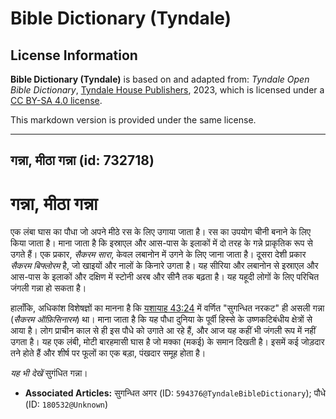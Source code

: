 # Bible Dictionary (Tyndale)

## License Information

**Bible Dictionary (Tyndale)** is based on and adapted from: _Tyndale Open Bible Dictionary_, [Tyndale House Publishers](https://tyndaleopenresources.com/), 2023, which is licensed under a [CC BY-SA 4.0 license](https://creativecommons.org/licenses/by-sa/4.0/legalcode.en).

This markdown version is provided under the same license.



--------------------------------

## गन्ना, मीठा गन्ना (id: 732718)

गन्ना, मीठा गन्ना
=================

एक लंबा घास का पौधा जो अपने मीठे रस के लिए उगाया जाता है। रस का उपयोग चीनी बनाने के लिए किया जाता है। माना जाता है कि इस्राएल और आस\-पास के इलाकों में दो तरह के गन्ने प्राकृतिक रूप से उगते हैं। एक प्रकार, *सैकरम सारा*, केवल लबानोन में उगने के लिए जाना जाता है। दूसरा देशी प्रकार *सैकरम बिफ्लोरम* है, जो खाइयों और नालों के किनारे उगता है। यह सीरिया और लबानोन से इस्राएल और आस\-पास के इलाकों और दक्षिण में स्टोनी अरब और सीनै तक बढ़ता है। यह यहूदी लोगों के लिए परिचित जंगली गन्ना हो सकता है।

हालाँकि, अधिकांश विशेषज्ञों का मानना ​​है कि [यशायाह 43:24](https://ref.ly/Isa43:24) में वर्णित "सुगन्धित नरकट" ही असली गन्ना (*सैकरम ऑफ़िसिनारम*) था। माना जाता है कि यह पौधा दुनिया के पूर्वी हिस्से के उष्णकटिबंधीय क्षेत्रों से आया है। लोग प्राचीन काल से ही इस पौधे को उगाते आ रहे हैं, और आज यह कहीं भी जंगली रूप में नहीं उगता है। यह एक लंबी, मोटी बारहमासी घास है जो मक्का (मकई) के समान दिखती है। इसमें कई जोड़दार तने होते हैं और शीर्ष पर फूलों का एक बड़ा, पंखदार समूह होता है।

*यह भी देखें* सुगंधित गन्ना।

* **Associated Articles:** सुगन्धित अगर (ID: `594376@TyndaleBibleDictionary`); पौधे (ID: `180532@Unknown`)

